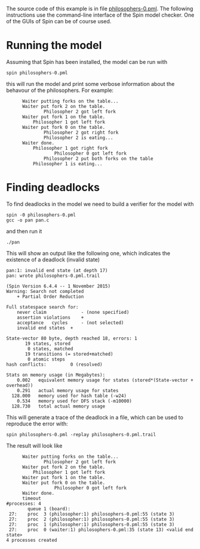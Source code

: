 The source code of this example is in file [philosophers-0.pml](philosophers-0.pml). The following instructions use the command-line interface of the Spin model checker. One of the GUIs of Spin can be of course used.

# Running the model
Assuming that Spin has been installed, the model can be run with

```
spin philosophers-0.pml
```

this will run the model and print some verbose information about the behavour of the philosophers. For example:

```
      Waiter putting forks on the table...
      Waiter put fork 2 on the table.
              Philosopher 2 got left fork
      Waiter put fork 1 on the table.
          Philosopher 1 got left fork
      Waiter put fork 0 on the table.
              Philosopher 2 got right fork
              Philosopher 2 is eating...
      Waiter done.
          Philosopher 1 got right fork
                  Philosopher 0 got left fork
              Philosopher 2 put both forks on the table
          Philosopher 1 is eating...
```

# Finding deadlocks
To find deadlocks in the model we need to build a verifier for the model with

```
spin -0 philosophers-0.pml
gcc -o pan pan.c
```

and then run it 

```
./pan
```

This will show an output like the following one, which indicates the existence of a deadlock (invalid state)

```
pan:1: invalid end state (at depth 17)
pan: wrote philosophers-0.pml.trail

(Spin Version 6.4.4 -- 1 November 2015)
Warning: Search not completed
	+ Partial Order Reduction

Full statespace search for:
	never claim         	- (none specified)
	assertion violations	+
	acceptance   cycles 	- (not selected)
	invalid end states	+

State-vector 80 byte, depth reached 18, errors: 1
       19 states, stored
        0 states, matched
       19 transitions (= stored+matched)
        0 atomic steps
hash conflicts:         0 (resolved)

Stats on memory usage (in Megabytes):
    0.002	equivalent memory usage for states (stored*(State-vector + overhead))
    0.291	actual memory usage for states
  128.000	memory used for hash table (-w24)
    0.534	memory used for DFS stack (-m10000)
  128.730	total actual memory usage
```
This will generate a trace of the deadlock in a file, which can be used to reproduce the error with:

```
spin philosophers-0.pml -replay philosophers-0.pml.trail 
```
The result will look like

```
      Waiter putting forks on the table...
              Philosopher 2 got left fork
      Waiter put fork 2 on the table.
          Philosopher 1 got left fork
      Waiter put fork 1 on the table.
      Waiter put fork 0 on the table.
                  Philosopher 0 got left fork
      Waiter done.
      timeout
#processes: 4
		queue 1 (board): 
 27:	proc  3 (philosopher:1) philosophers-0.pml:55 (state 3)
 27:	proc  2 (philosopher:1) philosophers-0.pml:55 (state 3)
 27:	proc  1 (philosopher:1) philosophers-0.pml:55 (state 3)
 27:	proc  0 (waiter:1) philosophers-0.pml:35 (state 13) <valid end state>
4 processes created
```


